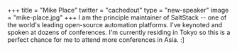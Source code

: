 +++
title = "Mike Place"
twitter = "cachedout"
type = "new-speaker"
image = "mike-place.jpg"
+++
I am the principle maintainer of SaltStack -- one of the world's leading open-source automation platforms. I've keynoted and spoken at dozens of conferences. I'm currently residing in Tokyo so this is a perfect chance for me to attend more conferences in Asia. :]